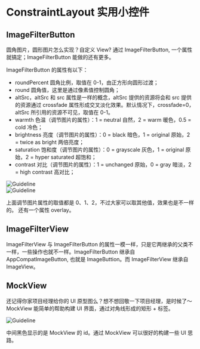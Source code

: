 # ConstraintLayout 实用小控件

## ImageFilterButton

圆角图片，圆形图片怎么实现？自定义 View? 通过 ImageFilterButton, 一个属性就搞定；ImageFilterButton 能做的还有更多。

ImageFilterButton 的属性有以下：
* roundPercent 圆角比例，取值在 0-1，由正方形向圆形过渡；
* round 圆角值，这里是通过像素值控制圆角；
* altSrc，altSrc 和 src 属性是一样的概念，altSrc 提供的资源将会和 src 提供的资源通过 crossfade 属性形成交叉淡化效果。默认情况下，crossfade=0，altSrc 所引用的资源不可见，取值在 0-1。
* warmth 色温（调节图片的属性）：1 = neutral 自然，2 = warm 暖色，0.5 = cold 冷色；
* brightness 亮度（调节图片的属性）：0 = black 暗色，1 = original 原始，2 = twice as bright 两倍亮度；
* saturation 饱和度（调节图片的属性）：0 = grayscale 灰色，1 = original 原始，2 = hyper saturated 超饱和；
* contrast 对比（调节图片的属性）：1 = unchanged 原始，0 = gray 暗淡，2 = high contrast 高对比；

![Guideline](https://github.com/OCNYang/ConstraintLayout_Guide/blob/master/docs/ImageFilterButton1.png)  
![Guideline](https://github.com/OCNYang/ConstraintLayout_Guide/blob/master/docs/ImageFilterButton2.png)


上面调节图片属性的取值都是 0、1、2，不过大家可以取其他值，效果也是不一样的。 还有一个属性 overlay。

## ImageFilterView

ImageFilterView 与 ImageFilterButton 的属性一模一样，只是它两继承的父类不一样，一些操作也就不一样。ImageFilterButton 继承自 AppCompatImageButton, 也就是 ImageButtion。而 ImageFilterView 继承自 ImageView。

## MockView
还记得你家项目经理给你的 UI 原型图么？想不想回敬一下项目经理，是时候了～
MockView 能简单的帮助构建 UI 界面，通过对角线形成的矩形 + 标签。

![Guideline](https://github.com/OCNYang/ConstraintLayout_Guide/blob/master/docs/MockView.png)

中间黑色显示的是 MockView 的 id。通过 MockView 可以很好的构建一些 UI 思路。


